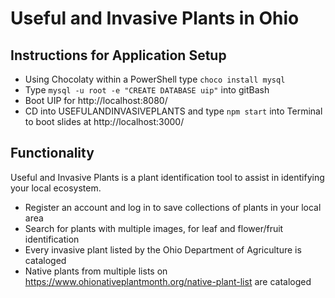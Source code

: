 # Useful and Invasive Plants in Ohio

## Instructions for Application Setup

- Using Chocolaty within a PowerShell type `choco install mysql`
- Type `mysql -u root -e "CREATE DATABASE uip"` into gitBash
- Boot UIP for http://localhost:8080/
- CD into USEFULANDINVASIVEPLANTS and type `npm start` into Terminal to boot slides at http://localhost:3000/

## Functionality

Useful and Invasive Plants is a plant identification tool to assist in identifying your local ecosystem.

- Register an account and log in to save collections of plants in your local area
- Search for plants with multiple images, for leaf and flower/fruit identification
- Every invasive plant listed by the Ohio Department of Agriculture is cataloged
- Native plants from multiple lists on https://www.ohionativeplantmonth.org/native-plant-list are cataloged

